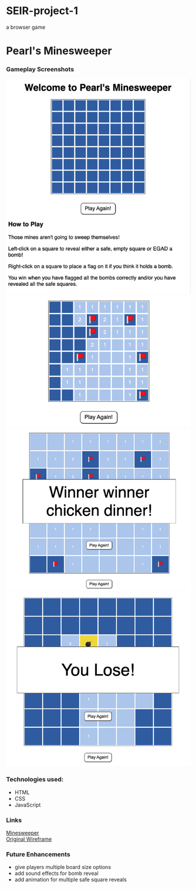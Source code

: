 # SEIR-project-1
a browser game

# Pearl's Minesweeper

### Gameplay Screenshots

![minesweeper main screen](./screenshots/main-screen.png "basic minesweeper board")
![gameplay](./screenshots/gameplay.png "mid-game")
![win message](./screenshots/win.png "win message")
![lose message](./screenshots/lose.png "lose message")

### Technologies used:
- HTML
- CSS
- JavaScript

### Links
[Minesweeper](https://pwong09.github.io/SEIR-project-1/)  
[Original Wireframe](https://www.figma.com/file/VjNbEEBTZESgVrJ7cGKZr1/Untitled?node-id=0%3A1)  

### Future Enhancements
- give players multiple board size options
- add sound effects for bomb reveal
- add animation for multiple safe square reveals
